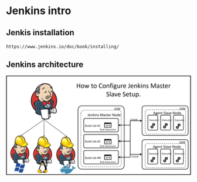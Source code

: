 # Jenkins intro 

## Jenkis installation 

```
https://www.jenkins.io/doc/book/installing/
```


## Jenkins architecture

![alt text](1679922550267.png)
